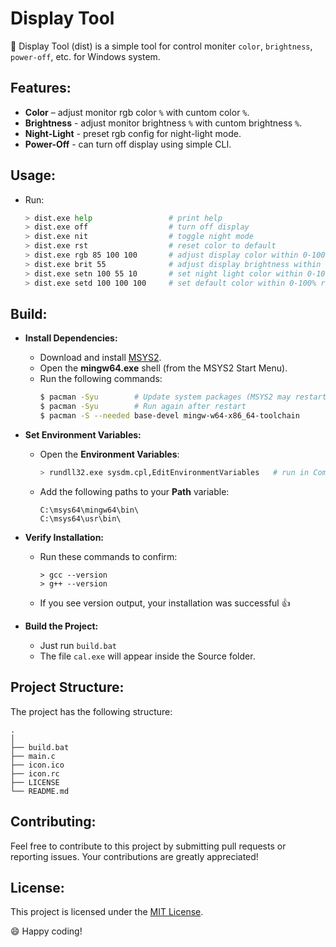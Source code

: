 # Display Tool

🎨 Display Tool (dist) is a simple tool for control moniter `color`, `brightness`, `power-off`, etc. for Windows system.

## Features:
- **Color** – adjust monitor rgb color `%` with cuntom color `%`.
- **Brightness** - adjust monitor brightness `%` with cuntom brightness `%`.
- **Night-Light** - preset rgb config for night-light mode.
- **Power-Off** - can turn off display using simple CLI.

## Usage:
- Run:
    ```sh
    > dist.exe help                 # print help
    > dist.exe off                  # turn off display
    > dist.exe nit                  # toggle night mode
    > dist.exe rst                  # reset color to default
    > dist.exe rgb 85 100 100       # adjust display color within 0-100% range
    > dist.exe brit 55              # adjust display brightness within 0-100% range
    > dist.exe setn 100 55 10       # set night light color within 0-100% range
    > dist.exe setd 100 100 100     # set default color within 0-100% range

    ```

## Build:
- **Install Dependencies:**
    - Download and install [MSYS2](https://www.msys2.org/).
    - Open the **mingw64.exe** shell (from the MSYS2 Start Menu).
    - Run the following commands:
        ```sh
        $ pacman -Syu        # Update system packages (MSYS2 may restart)
        $ pacman -Syu        # Run again after restart
        $ pacman -S --needed base-devel mingw-w64-x86_64-toolchain
        ```

- **Set Environment Variables:**
    - Open the **Environment Variables**:
        ```sh
        > rundll32.exe sysdm.cpl,EditEnvironmentVariables   # run in Command Prompt
        ```
    - Add the following paths to your **Path** variable:
        ```
        C:\msys64\mingw64\bin\
        C:\msys64\usr\bin\
        ```

- **Verify Installation:**
    - Run these commands to confirm:
        ```
        > gcc --version
        > g++ --version
        ```
    - If you see version output, your installation was successful 👍

- **Build the Project:**
    - Just run `build.bat`
    - The file `cal.exe` will appear inside the Source folder.

## Project Structure:
The project has the following structure:

```
.
│
├── build.bat
├── main.c
├── icon.ico
├── icon.rc
├── LICENSE
└── README.md
```

## Contributing:
Feel free to contribute to this project by submitting pull requests or reporting issues. Your contributions are greatly appreciated!

## License:
This project is licensed under the [MIT License](LICENSE).

😄 Happy coding!

